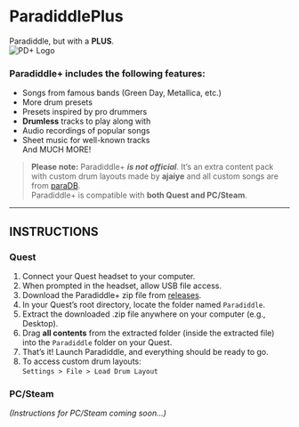 # ParadiddlePlus  
Paradiddle, but with a **PLUS**.  
![PD+ Logo](https://github.com/user-attachments/assets/1244a2df-966d-4f7b-bcae-89548ffe0364)

### **Paradiddle+** includes the following features:
- Songs from famous bands (Green Day, Metallica, etc.)
- More drum presets
- Presets inspired by pro drummers
- **Drumless** tracks to play along with
- Audio recordings of popular songs
- Sheet music for well-known tracks  
And MUCH MORE!

> **Please note:** Paradiddle+ ***is not official***. It’s an extra content pack with custom drum layouts made by **ajaiye** and all custom songs are from [paraDB](https://paradb.net/).  
> Paradiddle+ is compatible with **both Quest and PC/Steam**.


---

## INSTRUCTIONS

### **Quest**
1. Connect your Quest headset to your computer.
2. When prompted in the headset, allow USB file access.
3. Download the Paradiddle+ zip file from [releases](https://github.com/ajxiye/ParadiddlePlus/releases/download/v0.11/paradiddleplus-v0.11-beta.zip).
5. In your Quest’s root directory, locate the folder named `Paradiddle`.
6. Extract the downloaded .zip file anywhere on your computer (e.g., Desktop).
7. Drag **all contents** from the extracted folder (inside the extracted file) into the `Paradiddle` folder on your Quest.
8. That’s it! Launch Paradiddle, and everything should be ready to go.
9. To access custom drum layouts:  
   `Settings > File > Load Drum Layout`

### **PC/Steam**
*(Instructions for PC/Steam coming soon...)*
